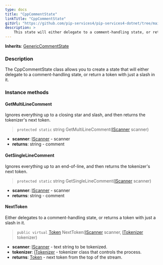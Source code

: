 ```yaml
---
type: docs
title: "CppCommentState"
linkTitle: "CppCommentState"
gitUrl: "https://github.com/pip-services4/pip-services4-dotnet/tree/main/pip-services4-expressions-dotnet"
description: > 
    This state will either delegate to a comment-handling state, or return a token with just a slash in it.
---
```


**Inherits**: [GenericCommentState](../generic_comment_state)

### Description
The CppCommentState class allows you to create a state that will either delegate to a comment-handling state, or return a token with just a slash in it.



### Instance methods

#### GetMultiLineComment
Ignores everything up to a closing star and slash, and then returns the tokenizer's next token.

> `protected static` string GetMultiLineComment([IScanner](../../../io/iscanner) scanner)

- **scanner**: [IScanner](../../../io/iscanner) - scanner
- **returns**: string - comment

#### GetSingleLineComment
Ignores everything up to an end-of-line, and then returns the tokenizer's next token.

> `protected static` string GetSingleLineComment([IScanner](../../../io/iscanner) scanner)

- **scanner**: [IScanner](../../../io/iscanner) - scanner
- **returns**: string - comment

#### NextToken
Either delegates to a comment-handling state, or returns a token with just a slash in it.

> `public virtual` [Token](../../token) NextToken([IScanner](../../../io/iscanner) scanner, [ITokenizer](../../itokenizer) tokenizer)

- **scanner**: [IScanner](../../../io/iscanner) - text string to be tokenized.
- **tokenizer**: [ITokenizer](../../itokenizer) - tokenizer class that controls the process.
- **returns**: [Token](../../token) - next token from the top of the stream.

